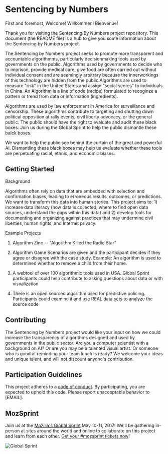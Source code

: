 # Sentencing by Numbers

First and foremost, Welcome! Willkommen! Bienvenue! 

Thank you for visiting the Sentencing By Numbers project repository. This document (the README file) is a hub to give you some information about the Sentencing by Numbers project.

The Sentencing by Numbers project seeks to promote more transparent and accountable algorithmms, particularly decisionmaking tools used by governments on the public. Algorithms used by governments to decide who to imprison, provide medical care, give food are often carried out without individual consent and are seemingly arbitrary because the innerworkings of this technology are hidden from the public.Algorithms are used to measure "risk" in the United States and assign "social scores" to individuals in China. An Algorithm is a line of code (recipe) formulated to recoginze a pattern or trend from data or information (ingredients).

Algorithms are used by law enforcement in America for surveillance and censorship. These algorithms contribute to targeting and shutting down political opposition at rally events, civil liberty advocacy, or the general public. The public should have the right to evaluate and audit these black boxes. Join us during the Global Sprint to help the public dismantle these balck boxes.

We want to help the public see behind the curtain of the great and powerful AI. Dismantling these black boxes may help us evaluate whether these tools are perpetuating racial, ethnic, and economic biases. 

## Getting Started

Background

Algorithms often rely on data that are embedded with selection and confirmation biases, leading to erroneous results, outcomes, or predictions. We want to transform this data into human stories. This project aims to: 1) increase data literacy (how data is collected, where to find open data sources, understand the gaps within this data) and 2) develop tools for documenting and organizing against practices that may undermine civil liberties, human rights, and Internet privacy.

Example Projects

1) Algorithm Zine -- "Algorithm Killed the Radio Star"

2) Algorithm Game
Scenarios are given and the participant decides if they agree or disagree with the case study. Example: An algorithm is used to determined whether to remove a child from their home. 

3) A webtool of over 100 algorithmic tools used in USA. Global Sprint participants could help contribute to asking questions about data or with visualization

4) There is an open sourced algorithm used for predictive policing. Participants could examine it and use REAL data sets to analyze the source code

## Contributing

The Sentencing by Numbers project would like your input on how we could increase the transparency of algorithms designed and used by governments in the public sector. Are you a computer scientist with a background on AI? Or are you may be a talented visual artist. Or someone who is good at reminding your team lunch is ready? We welcome your ideas and unique talent, and will not discount anyone's contribution.

## Participation Guidelines

This project adheres to a [code of conduct](CODE_OF_CONDUCT.md). By participating, you are expected to uphold this code. Please report unacceptable behavior to [EMAIL].

## MozSprint

Join us at the [Mozilla's Global Sprint](http://mzl.la/global-sprint/) May 10-11, 2017! We'll be gathering in-person at sites around the world and online to collaborate on this project and learn from each other. [Get your #mozsprint tickets now](http://mzl.la/global-sprint/)!

![Global Sprint](https://user-images.githubusercontent.com/617994/37716586-3b0397a0-2cf5-11e8-8c6f-bad01f67f50e.jpg)
